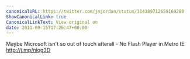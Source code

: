 ```yaml
---
canonicalURL: https://twitter.com/jmjordan/status/114389712659169280
ShowCanonicalLink: true
CanonicalLinkText: View original on
date: 2011-09-15T17:26:47+00:00
---
```

Maybe Microsoft isn't so out of touch afterall - No Flash Player in Metro IE http://j.mp/niog3D